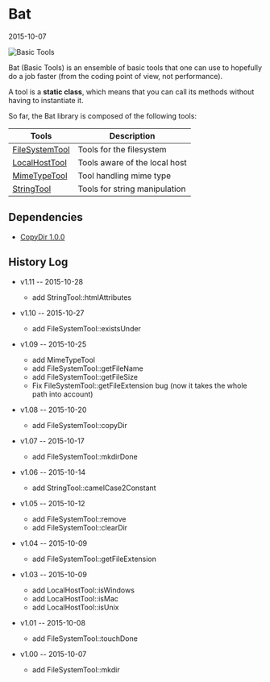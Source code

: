Bat
==========
2015-10-07


![Basic Tools](http://s18.postimg.org/qhu0b9g5l/bat_web.jpg "Basic Tools")





Bat (Basic Tools) is an ensemble of basic tools that one can use to 
hopefully do a job faster (from the coding point of view, not performance).

A tool is a **static class**, which means that you can call its methods
without having to instantiate it.





So far, the Bat library is composed of the following tools:



Tools       |       Description
----------- | -----------------------
[FileSystemTool]( https://github.com/lingtalfi/Bat/blob/master/FileSystemTool.md )          |       Tools for the filesystem
[LocalHostTool](  https://github.com/lingtalfi/Bat/blob/master/LocalHostTool.md )          |       Tools aware of the local host
[MimeTypeTool](  https://github.com/lingtalfi/Bat/blob/master/MimeTypeTool.md )          |       Tool handling mime type
[StringTool]( https://github.com/lingtalfi/Bat/blob/master/StringTool.md )          |       Tools for string manipulation



Dependencies
------------------

- [CopyDir 1.0.0](https://github.com/lingtalfi/CopyDir)



History Log
------------------
    
    
- v1.11 -- 2015-10-28

    - add StringTool::htmlAttributes    
    
    
- v1.10 -- 2015-10-27

    - add FileSystemTool::existsUnder
    
- v1.09 -- 2015-10-25

    - add MimeTypeTool
    - add FileSystemTool::getFileName
    - add FileSystemTool::getFileSize
    - Fix FileSystemTool::getFileExtension bug (now it takes the whole path into account)
    
    
- v1.08 -- 2015-10-20

    - add FileSystemTool::copyDir
    
- v1.07 -- 2015-10-17

    - add FileSystemTool::mkdirDone
    
    
    
- v1.06 -- 2015-10-14

    - add StringTool::camelCase2Constant
    
    
- v1.05 -- 2015-10-12

    - add FileSystemTool::remove
    - add FileSystemTool::clearDir
    
    
- v1.04 -- 2015-10-09

    - add FileSystemTool::getFileExtension

- v1.03 -- 2015-10-09

    - add LocalHostTool::isWindows
    - add LocalHostTool::isMac
    - add LocalHostTool::isUnix
    
- v1.01 -- 2015-10-08

    - add FileSystemTool::touchDone
    
- v1.00 -- 2015-10-07

    - add FileSystemTool::mkdir